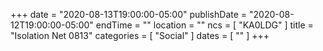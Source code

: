 +++
date = "2020-08-13T19:00:00-05:00"
publishDate = "2020-08-12T19:00:00-05:00"
endTime = ""
location = ""
ncs = [ "KA0LDG" ]
title = "Isolation Net 0813"
categories = [ "Social" ]
dates = [ "" ]
+++
